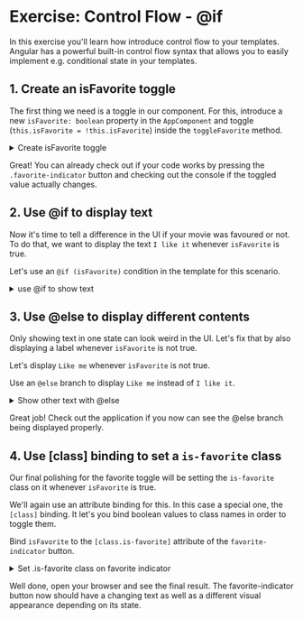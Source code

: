 # Exercise: Control Flow - @if

In this exercise you'll learn how introduce control flow to your templates. Angular has a powerful built-in control flow
syntax that allows you to easily implement e.g. conditional state in your templates.

## 1. Create an isFavorite toggle

The first thing we need is a toggle in our component. For this, introduce a new `isFavorite: boolean` property in the `AppComponent`
and toggle (`this.isFavorite = !this.isFavorite`) inside the `toggleFavorite` method.

<details>
  <summary>Create isFavorite toggle</summary>

```ts
// src/app/app.component.ts

/* component decorator */
export class AppComponent {

  /* code before */
  
  isFavorite = false;

  toggleFavorite(movie) {
    this.isFavorite = !this.isFavorite;
    console.log('toggled', movie, this.isFavorite);
  }
}

```

</details>


Great! You can already check out if your code works by pressing the `.favorite-indicator` button and checking out the console if the 
toggled value actually changes.

## 2. Use @if to display text

Now it's time to tell a difference in the UI if your movie was favoured or not. 
To do that, we want to display the text `I like it` whenever `isFavorite` is true.

Let's use an `@if (isFavorite)` condition in the template for this scenario.


<details>
  <summary>use @if to show text</summary>

```html
<!-- app.component.ts -->

<button class="favorite-indicator" (click)="toggleFavorite(movie)">
  @if (isFavorite) {
    I like it
  }
</button>

```

</details>

## 3. Use @else to display different contents

Only showing text in one state can look weird in the UI. Let's fix that by also displaying a label whenever
`isFavorite` is not true.

Let's display `Like me` whenever `isFavorite` is not true.

Use an `@else` branch to display `Like me` instead of `I like it`.

<details>
  <summary>Show other text with @else</summary>

```html
<!-- app.component.ts -->

<button class="favorite-indicator" (click)="toggleFavorite(movie)">
  @if (isFavorite) {
    I like it
  } @else {
    Like me
  }
</button>

```

</details>

Great job! Check out the application if you now can see the @else branch being displayed properly.

## 4. Use [class] binding to set a `is-favorite` class

Our final polishing for the favorite toggle will be setting the `is-favorite` class on it whenever
`isFavorite` is true.

We'll again use an attribute binding for this. In this case a special one, the `[class]` binding. It let's you
bind boolean values to class names in order to toggle them.

Bind `isFavorite` to the `[class.is-favorite]` attribute of the `favorite-indicator` button.

<details>
  <summary>Set .is-favorite class on favorite indicator</summary>

```html
<!-- app.component.ts -->

<button
  class="favorite-indicator"
  [class.is-favorite]="isFavorite"
  (click)="toggleFavorite(movie)">
    @if (isFavorite) {
      I like it
    } @else {
      Like me
    }
</button>

```

</details>

Well done, open your browser and see the final result. The favorite-indicator button now should have a changing text
as well as a different visual appearance depending on its state.
